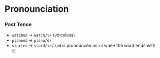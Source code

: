# Pronounciation

### Past Tense

* `watched` -> `watch/t/` (voiceless)
* `planned` -> `plann/d/`
* `started` -> `stard/ıd/` (`ed` is pronounced as `ıd` when the word ends with `t`)
